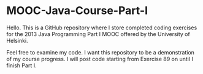 # MOOC-Java-Course-Part-I

Hello. This is a GitHub repository where I store completed coding exercises for the 2013 Java Programming Part I MOOC offered by the University of Helsinki. 

Feel free to examine my code. I want this repository to be a demonstration of my course progress.
I will post code starting from Exercise 89 on until I finish Part I.
